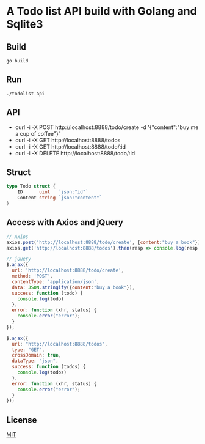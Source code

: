 # A Todo list API build with Golang and Sqlite3

## Build

`go build`

## Run

`./todolist-api`

## API

- curl -i -X POST http://localhost:8888/todo/create -d '{"content":"buy me a cup of coffee"}'
- curl -i -X GET  http://localhost:8888/todos
- curl -i -X GET  http://localhost:8888/todo/:id
- curl -i -X DELETE http://localhost:8888/todo/:id

## Struct

```go
type Todo struct {
	ID      uint   `json:"id"`
	Content string `json:"content"`
}
```

## Access with Axios and jQuery

```js
// Axios
axios.post('http://localhost:8888/todo/create', {content:"buy a book"}).then(resp => console.log(resp.data));
axios.get('http://localhost:8888/todos').then(resp => console.log(resp.data));

// jQuery
$.ajax({
  url: 'http://localhost:8888/todo/create',
  method: 'POST',
  contentType: 'application/json',
  data: JSON.stringify({content:"buy a book"}),
  success: function (todo) {
    console.log(todo)
  },
  error: function (xhr, status) {
    console.error("error");
  }
});

$.ajax({
  url: "http://localhost:8888/todos",
  type: "GET",
  crossDomain: true,
  dataType: "json",
  success: function (todos) {
    console.log(todos)
  },
  error: function (xhr, status) {
    console.error("error");
  }
});
```

## License

[MIT](https://github.com/aztack/todolist-api/blob/master/LICENSE)
